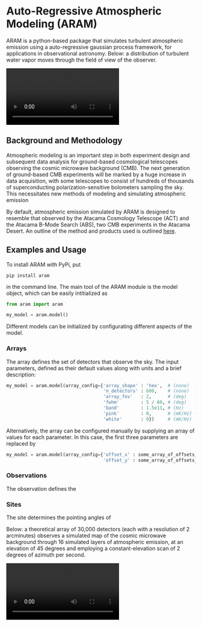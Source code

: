 # Auto-Regressive Atmospheric Modeling (ARAM)

ARAM is a python-based package that simulates turbulent atmospheric emission using a auto-regressive gaussian process framework, for applications in observational astronomy. Below: a distribution of turbulent water vapor moves through the field of view of the observer. 

![Watch the video](https://user-images.githubusercontent.com/41275226/117068746-acbf8980-acf9-11eb-8016-64fa01e12a77.mp4)

## Background and Methodology

Atmospheric modeling is an important step in both experiment design and subsequent data analysis for ground-based cosmological telescopes observing the cosmic microwave background (CMB). The next generation of ground-based CMB experiments will be marked by a huge increase in data acquisition, with some telescopes to consist of hundreds of thousands of superconducting polarization-sensitive bolometers sampling the sky. This necessitates new methods of modeling and simulating atmospheric emission

By default, atmospheric emission simulated by ARAM is designed to resemble that observed by the Atacama Cosmology Telescope (ACT) and the Atacama B-Mode Search (ABS), two CMB experiments in the Atacama Desert. An outline of the method and products used is outlined [here](https://github.com/tomachito/aram/blob/main/README.md). 


## Examples and Usage 

To install ARAM with PyPi, put 

```console
pip install aram
```
in the command line. The main tool of the ARAM module is the model object, which can be easily intitialized as 

```python
from aram import aram

my_model = aram.model()
```

Different models can be initialized by configurating different aspects of the model. 

### Arrays

The array defines the set of detectors that observe the sky. The input parameters, defined as their default values along with units and a brief description:

```python
my_model = aram.model(array_config={'array_shape' : 'hex',  # (none)  - the shape of the array. 
                                    'n_detectors' : 600,    # (none)  - the number of detectors. 
                                    'array_fov'   : 2,      # (deg)   - maximum separation of detectors, in degrees. 
                                    'fwhm'        : 5 / 60, # (deg)   - the full-width at half-maximum of the beams.
                                    'band'        : 1.5e11, # (Hz)    - the observing band of the detectors, in Hz. 
                                    'pink'        : 0,      # (mK/Hz) - scale factor for the pink noise spectrum. 
                                    'white'       : 0})     # (mK/Hz) - scale factor for the white noise spectrum. 
```
Alternatively, the array can be configured manually by supplying an array of values for each parameter. In this case, the first three parameters are replaced by
```python
my_model = aram.model(array_config={'offset_x' : some_array_of_offsets_x,  # in degrees
                                    'offset_y' : some_array_of_offsets_y}) # in degrees
```



### Observations

The observation defines the 

### Sites

The site determines the pointing angles of 



Below: a theoretical array of 30,000 detectors (each with a resolution of 2 arcminutes) observes a simulated map of the cosmic microwave background through 16 simulated layers of atmospheric emission, at an elevation of 45 degrees and employing a constant-elevation scan of 2 degrees of azimuth per second. 

![Watch the video](https://user-images.githubusercontent.com/41275226/115489537-539c2400-a22a-11eb-9f3f-013b4c5e8f6a.mp4)

